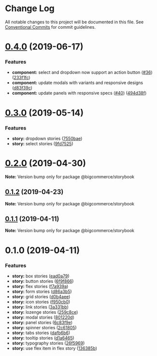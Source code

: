 # Change Log

All notable changes to this project will be documented in this file.
See [Conventional Commits](https://conventionalcommits.org) for commit guidelines.

# [0.4.0](https://github.com/deini/big-design/compare/@bigcommerce/storybook@0.3.0...@bigcommerce/storybook@0.4.0) (2019-06-17)


### Features

* **component:** select and dropdown now support an action button ([#36](https://github.com/deini/big-design/issues/36)) ([233f1fc](https://github.com/deini/big-design/commit/233f1fc))
* **component:** update modals with variants and responsive designs ([d83f39c](https://github.com/deini/big-design/commit/d83f39c))
* **component:** update panels with responsive specs ([#40](https://github.com/deini/big-design/issues/40)) ([494d38f](https://github.com/deini/big-design/commit/494d38f))





# [0.3.0](https://github.com/deini/big-design/compare/@bigcommerce/storybook@0.2.0...@bigcommerce/storybook@0.3.0) (2019-05-14)


### Features

* **story:** dropdown stories ([7550bae](https://github.com/deini/big-design/commit/7550bae))
* **story:** select stories ([9fd7525](https://github.com/deini/big-design/commit/9fd7525))





# [0.2.0](https://github.com/deini/big-design/compare/@bigcommerce/storybook@0.1.2...@bigcommerce/storybook@0.2.0) (2019-04-30)

**Note:** Version bump only for package @bigcommerce/storybook





## [0.1.2](https://github.com/deini/big-design/compare/@bigcommerce/storybook@0.1.1...@bigcommerce/storybook@0.1.2) (2019-04-23)

**Note:** Version bump only for package @bigcommerce/storybook





## [0.1.1](https://github.com/deini/big-design/compare/@bigcommerce/storybook@0.1.0...@bigcommerce/storybook@0.1.1) (2019-04-11)

**Note:** Version bump only for package @bigcommerce/storybook





# 0.1.0 (2019-04-11)


### Features

* **story:** box stories ([ead0a79](https://github.com/deini/big-design/commit/ead0a79))
* **story:** button stories ([6f9f866](https://github.com/deini/big-design/commit/6f9f866))
* **story:** flex stories ([f7a939a](https://github.com/deini/big-design/commit/f7a939a))
* **story:** form stories ([d86a3b5](https://github.com/deini/big-design/commit/d86a3b5))
* **story:** grid stories ([d0b4aee](https://github.com/deini/big-design/commit/d0b4aee))
* **story:** icon stories ([f950cb0](https://github.com/deini/big-design/commit/f950cb0))
* **story:** link stories ([3a331bb](https://github.com/deini/big-design/commit/3a331bb))
* **story:** lozenge stories ([259c8ce](https://github.com/deini/big-design/commit/259c8ce))
* **story:** modal stories ([801220d](https://github.com/deini/big-design/commit/801220d))
* **story:** panel stories ([6c83f9e](https://github.com/deini/big-design/commit/6c83f9e))
* **story:** spinner stories ([2c61805](https://github.com/deini/big-design/commit/2c61805))
* **story:** tabs stories ([dafb6b6](https://github.com/deini/big-design/commit/dafb6b6))
* **story:** tooltip stories ([d1a6465](https://github.com/deini/big-design/commit/d1a6465))
* **story:** typography stories ([26f5969](https://github.com/deini/big-design/commit/26f5969))
* **story:** use flex item in flex story ([136385b](https://github.com/deini/big-design/commit/136385b))
